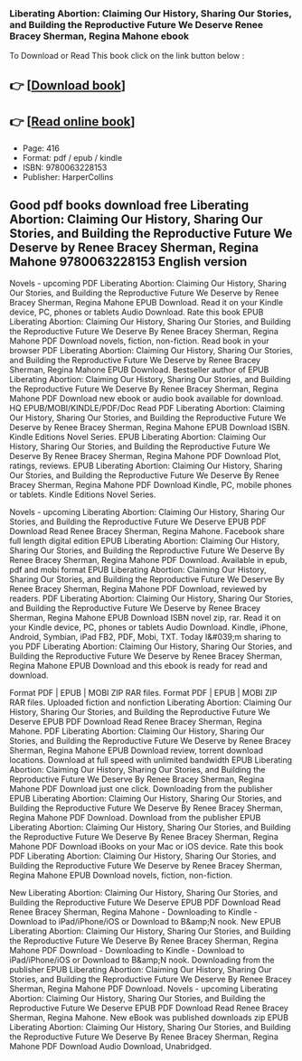 ### Liberating Abortion: Claiming Our History, Sharing Our Stories, and Building the Reproductive Future We Deserve Renee Bracey Sherman, Regina Mahone ebook

To Download or Read This book click on the link button below :

## 👉  [**[Download book](http://filesbooks.info/download.php?group=book&from=github.com&id=715673&lnk=1064 "Download book")**]

## 👉  [**[Read online book](http://filesbooks.info/download.php?group=book&from=github.com&id=715673&lnk=1064 "Read online book")**]


* Page: 416
* Format: pdf / epub / kindle
* ISBN: 9780063228153
* Publisher: HarperCollins



## Good pdf books download free Liberating Abortion: Claiming Our History, Sharing Our Stories, and Building the Reproductive Future We Deserve by Renee Bracey Sherman, Regina Mahone 9780063228153 English version


Novels - upcoming PDF Liberating Abortion: Claiming Our History, Sharing Our Stories, and Building the Reproductive Future We Deserve by Renee Bracey Sherman, Regina Mahone EPUB Download. Read it on your Kindle device, PC, phones or tablets Audio Download. Rate this book EPUB Liberating Abortion: Claiming Our History, Sharing Our Stories, and Building the Reproductive Future We Deserve By Renee Bracey Sherman, Regina Mahone PDF Download novels, fiction, non-fiction. Read book in your browser PDF Liberating Abortion: Claiming Our History, Sharing Our Stories, and Building the Reproductive Future We Deserve by Renee Bracey Sherman, Regina Mahone EPUB Download. Bestseller author of EPUB Liberating Abortion: Claiming Our History, Sharing Our Stories, and Building the Reproductive Future We Deserve By Renee Bracey Sherman, Regina Mahone PDF Download new ebook or audio book available for download. HQ EPUB/MOBI/KINDLE/PDF/Doc Read PDF Liberating Abortion: Claiming Our History, Sharing Our Stories, and Building the Reproductive Future We Deserve by Renee Bracey Sherman, Regina Mahone EPUB Download ISBN. Kindle Editions Novel Series. EPUB Liberating Abortion: Claiming Our History, Sharing Our Stories, and Building the Reproductive Future We Deserve By Renee Bracey Sherman, Regina Mahone PDF Download Plot, ratings, reviews. EPUB Liberating Abortion: Claiming Our History, Sharing Our Stories, and Building the Reproductive Future We Deserve By Renee Bracey Sherman, Regina Mahone PDF Download Kindle, PC, mobile phones or tablets. Kindle Editions Novel Series.

Novels - upcoming Liberating Abortion: Claiming Our History, Sharing Our Stories, and Building the Reproductive Future We Deserve EPUB PDF Download Read Renee Bracey Sherman, Regina Mahone. Facebook share full length digital edition EPUB Liberating Abortion: Claiming Our History, Sharing Our Stories, and Building the Reproductive Future We Deserve By Renee Bracey Sherman, Regina Mahone PDF Download. Available in epub, pdf and mobi format EPUB Liberating Abortion: Claiming Our History, Sharing Our Stories, and Building the Reproductive Future We Deserve By Renee Bracey Sherman, Regina Mahone PDF Download, reviewed by readers. PDF Liberating Abortion: Claiming Our History, Sharing Our Stories, and Building the Reproductive Future We Deserve by Renee Bracey Sherman, Regina Mahone EPUB Download ISBN novel zip, rar. Read it on your Kindle device, PC, phones or tablets Audio Download. Kindle, iPhone, Android, Symbian, iPad FB2, PDF, Mobi, TXT. Today I&amp;#039;m sharing to you PDF Liberating Abortion: Claiming Our History, Sharing Our Stories, and Building the Reproductive Future We Deserve by Renee Bracey Sherman, Regina Mahone EPUB Download and this ebook is ready for read and download.

Format PDF | EPUB | MOBI ZIP RAR files. Format PDF | EPUB | MOBI ZIP RAR files. Uploaded fiction and nonfiction Liberating Abortion: Claiming Our History, Sharing Our Stories, and Building the Reproductive Future We Deserve EPUB PDF Download Read Renee Bracey Sherman, Regina Mahone. PDF Liberating Abortion: Claiming Our History, Sharing Our Stories, and Building the Reproductive Future We Deserve by Renee Bracey Sherman, Regina Mahone EPUB Download review, torrent download locations. Download at full speed with unlimited bandwidth EPUB Liberating Abortion: Claiming Our History, Sharing Our Stories, and Building the Reproductive Future We Deserve By Renee Bracey Sherman, Regina Mahone PDF Download just one click. Downloading from the publisher EPUB Liberating Abortion: Claiming Our History, Sharing Our Stories, and Building the Reproductive Future We Deserve By Renee Bracey Sherman, Regina Mahone PDF Download. Download from the publisher EPUB Liberating Abortion: Claiming Our History, Sharing Our Stories, and Building the Reproductive Future We Deserve By Renee Bracey Sherman, Regina Mahone PDF Download iBooks on your Mac or iOS device. Rate this book PDF Liberating Abortion: Claiming Our History, Sharing Our Stories, and Building the Reproductive Future We Deserve by Renee Bracey Sherman, Regina Mahone EPUB Download novels, fiction, non-fiction.

New Liberating Abortion: Claiming Our History, Sharing Our Stories, and Building the Reproductive Future We Deserve EPUB PDF Download Read Renee Bracey Sherman, Regina Mahone - Downloading to Kindle - Download to iPad/iPhone/iOS or Download to B&amp;amp;N nook. New EPUB Liberating Abortion: Claiming Our History, Sharing Our Stories, and Building the Reproductive Future We Deserve By Renee Bracey Sherman, Regina Mahone PDF Download - Downloading to Kindle - Download to iPad/iPhone/iOS or Download to B&amp;amp;N nook. Downloading from the publisher EPUB Liberating Abortion: Claiming Our History, Sharing Our Stories, and Building the Reproductive Future We Deserve By Renee Bracey Sherman, Regina Mahone PDF Download. Novels - upcoming Liberating Abortion: Claiming Our History, Sharing Our Stories, and Building the Reproductive Future We Deserve EPUB PDF Download Read Renee Bracey Sherman, Regina Mahone. New eBook was published downloads zip EPUB Liberating Abortion: Claiming Our History, Sharing Our Stories, and Building the Reproductive Future We Deserve By Renee Bracey Sherman, Regina Mahone PDF Download Audio Download, Unabridged.





